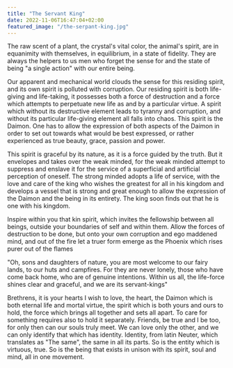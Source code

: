 ```yaml
---
title: "The Servant King"
date: 2022-11-06T16:47:04+02:00
featured_image: "/the-serpant-king.jpg"
---
```

The raw scent of a plant, the crystal's vital color, the animal's spirit, are in equanimity with themselves, in equilibrium, in a state of fidelity. They are always the helpers to us men who forget the sense for and the state of being "a single action" with our entire being.

Our apparent and mechanical world clouds the sense for this residing spirit, and its own spirit is polluted with corruption.
Our residing spirit is both life-giving and life-taking, it possesses both a force of destruction and a force which attempts to perpetuate new life as and by a particular virtue. A spirit which without its destructive element leads to tyranny and corruption, and without its particular life-giving element all falls into chaos. This spirit is the Daimon. One has to allow the expression of both aspects of the Daimon in order to set out towards what would be best expressed, or rather experienced as true beauty, grace, passion and power.

This spirit is graceful by its nature, as it is a force guided by the truth. But it envelopes and takes over the weak minded, for the weak minded attempt to suppress and enslave it for the service of a superficial and artificial perception of oneself. The strong minded adopts a life of service, with the love and care of the king who wishes the greatest for all in his kingdom and develops a vessel that is strong and great enough to allow the expression of the Daimon and the being in its entirety. The king soon finds out that he is one with his kingdom.

Inspire within you that kin spirit, which invites the fellowship between all beings, outside your boundaries of self and within them. Allow the forces of destruction to be done, but onto your own corruption and ego maddened mind, and out of the fire let a truer form emerge as the Phoenix which rises purer out of the flames

"Oh, sons and daughters of nature, you are most welcome to our fairy lands, to our huts and campfires. For they are never lonely, those who have come back home, who are of genuine intentions. Within us all, the life-force shines clear and graceful, and we are its servant-kings"

Brethrens, it is your hearts I wish to love, the heart, the Daimon which is both eternal life and mortal virtue, the spirit which is both yours and ours to hold, the force which brings all together and sets all apart.
To care for something requires also to hold it separately.
Friends, be true and I be too, for only then can our souls truly meet. We can love only the other, and we can only identify that which has identity. Identity, from latin Neuter, which translates as "The same", the same in all its parts. So is the entity which is virtuous, true. So is the being that exists in unison with its spirit, soul and mind, all in one movement. 